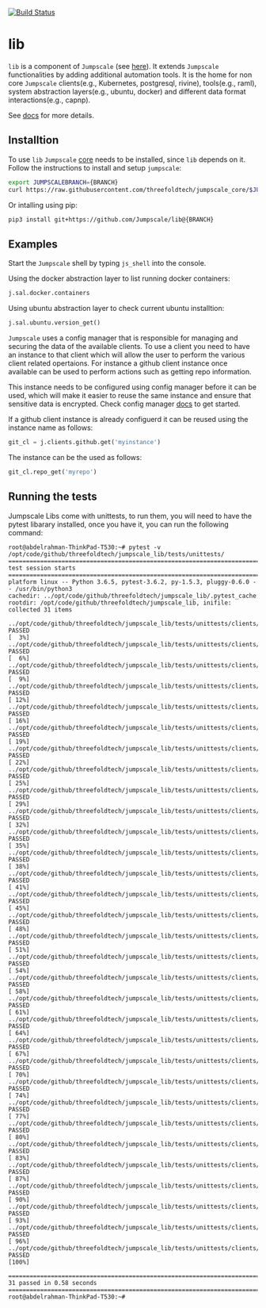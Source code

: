 [![Build Status](https://travis-ci.org/threefoldtech/jumpscale_lib.svg?branch=development)](https://travis-ci.org/threefoldtech/jumpscale_lib)

# lib

`lib` is a component of `Jumpscale` (see [here](https://github.com/threefoldtech/jumpscale_core)). It extends `Jumpscale` functionalities by adding additional automation tools. It is the home for non core `Jumpscale` clients(e.g., Kubernetes, postgresql, rivine), tools(e.g., raml), system abstraction layers(e.g., ubuntu, docker) and different data format interactions(e.g., capnp).

See [docs](docs/README.md) for more details.

## Installtion

To use `lib` `Jumpscale` [core](https://github.com/threefoldtech/jumpscale_core) needs to be installed, since `lib` depends on it.
Follow the instructions to install and setup `jumpscale`:

```bash
export JUMPSCALEBRANCH={BRANCH}
curl https://raw.githubusercontent.com/threefoldtech/jumpscale_core/$JUMPSCALEBRANCH/install.sh?$RANDOM > /tmp/install_jumpscale.sh;bash /tmp/install_jumpscale.sh
```

Or intalling using pip:

```bash
pip3 install git+https://github.com/Jumpscale/lib@{BRANCH}
```

## Examples

Start the `Jumpscale` shell by typing `js_shell` into the console.

Using the docker abstraction layer to list running docker containers:

```python
j.sal.docker.containers
```

Using ubuntu abstraction layer to check current ubuntu installtion:

```python
j.sal.ubuntu.version_get()
```

`Jumpscale` uses a config manager that is responsible for managing and securing the data of the available clients. To use a client you need to have an instance to that client which will allow the user to perform the various client related opertaions. For instance a github client instance once available can be used to perform actions such as getting repo information.

This instance needs to be configured using config manager before it can be used, which will make it easier to reuse the same instance and ensure that sensitive data is encrypted. Check config manager [docs](https://github.com/threefoldtech/jumpscale_core/blob/master/docs/config/configmanager.md) to get started.

If a github client instance is already configuerd it can be reused using the instance name as follows:

```python
git_cl = j.clients.github.get('myinstance')
```

The instance can be the used as follows:

```python
git_cl.repo_get('myrepo')
```

## Running the tests
Jumpscale Libs come with unittests, to run them, you will need to have the pytest libarary installed, once you have it, you can run the following command:
```shell
root@abdelrahman-ThinkPad-T530:~# pytest -v /opt/code/github/threefoldtech/jumpscale_lib/tests/unittests/
====================================================================================================== test session starts ======================================================================================================
platform linux -- Python 3.6.5, pytest-3.6.2, py-1.5.3, pluggy-0.6.0 -- /usr/bin/python3
cachedir: ../opt/code/github/threefoldtech/jumpscale_lib/.pytest_cache
rootdir: /opt/code/github/threefoldtech/jumpscale_lib, inifile:
collected 31 items

../opt/code/github/threefoldtech/jumpscale_lib/tests/unittests/clients/rivine/encoding/test_binary.py::test_encode_all PASSED                                                                                                          [  3%]
../opt/code/github/threefoldtech/jumpscale_lib/tests/unittests/clients/rivine/encoding/test_binary.py::test_encode_None PASSED                                                                                                         [  6%]
../opt/code/github/threefoldtech/jumpscale_lib/tests/unittests/clients/rivine/encoding/test_binary.py::test_encode_unknown_type PASSED                                                                                                 [  9%]
../opt/code/github/threefoldtech/jumpscale_lib/tests/unittests/clients/rivine/encoding/test_binary.py::test_encode_hex PASSED                                                                                                          [ 12%]
../opt/code/github/threefoldtech/jumpscale_lib/tests/unittests/clients/rivine/encoding/test_binary.py::test_encode_binary PASSED                                                                                                       [ 16%]
../opt/code/github/threefoldtech/jumpscale_lib/tests/unittests/clients/rivine/encoding/test_binary.py::test_encode_int PASSED                                                                                                          [ 19%]
../opt/code/github/threefoldtech/jumpscale_lib/tests/unittests/clients/rivine/encoding/test_binary.py::test_encode_bool PASSED                                                                                                         [ 22%]
../opt/code/github/threefoldtech/jumpscale_lib/tests/unittests/clients/rivine/encoding/test_binary.py::test_encode_list PASSED                                                                                                         [ 25%]
../opt/code/github/threefoldtech/jumpscale_lib/tests/unittests/clients/rivine/encoding/test_binary.py::test_encode_object PASSED                                                                                                       [ 29%]
../opt/code/github/threefoldtech/jumpscale_lib/tests/unittests/clients/rivine/encoding/test_binary.py::test_encode_currency PASSED                                                                                                     [ 32%]
../opt/code/github/threefoldtech/jumpscale_lib/tests/unittests/clients/rivine/encoding/test_binary.py::test_encode_slice PASSED                                                                                                        [ 35%]
../opt/code/github/threefoldtech/jumpscale_lib/tests/unittests/clients/rivine/encoding/test_binary.py::test_decode_int PASSED                                                                                                          [ 38%]
../opt/code/github/threefoldtech/jumpscale_lib/tests/unittests/clients/rivine/types/test_signatures.py::test_Ed25519PublicKey_binary PASSED                                                                                            [ 41%]
../opt/code/github/threefoldtech/jumpscale_lib/tests/unittests/clients/rivine/types/test_signatures.py::test_Ed25519PublicKey_json PASSED                                                                                              [ 45%]
../opt/code/github/threefoldtech/jumpscale_lib/tests/unittests/clients/rivine/types/test_transaction.py::test_create_transaction_v1 PASSED                                                                                             [ 48%]
../opt/code/github/threefoldtech/jumpscale_lib/tests/unittests/clients/rivine/types/test_transaction.py::test_coininput_json PASSED                                                                                                    [ 51%]
../opt/code/github/threefoldtech/jumpscale_lib/tests/unittests/clients/rivine/types/test_transaction.py::test_coininput_sign PASSED                                                                                                    [ 54%]
../opt/code/github/threefoldtech/jumpscale_lib/tests/unittests/clients/rivine/types/test_transaction.py::test_coinoutput_binary PASSED                                                                                                 [ 58%]
../opt/code/github/threefoldtech/jumpscale_lib/tests/unittests/clients/rivine/types/test_transaction.py::test_coinoutput_json PASSED                                                                                                   [ 61%]
../opt/code/github/threefoldtech/jumpscale_lib/tests/unittests/clients/rivine/types/test_transaction.py::test_transactionv1_json PASSED                                                                                                [ 64%]
../opt/code/github/threefoldtech/jumpscale_lib/tests/unittests/clients/rivine/types/test_transaction.py::test_transactionv1_get_input_signature_hash PASSED                                                                            [ 67%]
../opt/code/github/threefoldtech/jumpscale_lib/tests/unittests/clients/rivine/types/test_unlockconditions.py::test_ssf_sign PASSED                                                                                                     [ 70%]
../opt/code/github/threefoldtech/jumpscale_lib/tests/unittests/clients/rivine/types/test_unlockconditions.py::test_ssf_double_singature PASSED                                                                                         [ 74%]
../opt/code/github/threefoldtech/jumpscale_lib/tests/unittests/clients/rivine/types/test_unlockconditions.py::test_ssf_json PASSED                                                                                                     [ 77%]
../opt/code/github/threefoldtech/jumpscale_lib/tests/unittests/clients/rivine/types/test_unlockconditions.py::test_unlockhashcondition_binary PASSED                                                                                   [ 80%]
../opt/code/github/threefoldtech/jumpscale_lib/tests/unittests/clients/rivine/types/test_unlockconditions.py::test_unlockhashcondition_json PASSED                                                                                     [ 83%]
../opt/code/github/threefoldtech/jumpscale_lib/tests/unittests/clients/rivine/types/test_unlockconditions.py::test_locktimecondition_binary PASSED                                                                                     [ 87%]
../opt/code/github/threefoldtech/jumpscale_lib/tests/unittests/clients/rivine/types/test_unlockconditions.py::test_locktimecondition_json PASSED                                                                                       [ 90%]
../opt/code/github/threefoldtech/jumpscale_lib/tests/unittests/clients/rivine/types/test_unlockhash.py::test_unlock_to_string PASSED                                                                                                   [ 93%]
../opt/code/github/threefoldtech/jumpscale_lib/tests/unittests/clients/rivine/types/test_unlockhash.py::test_unlockhash_binary PASSED                                                                                                  [ 96%]
../opt/code/github/threefoldtech/jumpscale_lib/tests/unittests/clients/rivine/types/test_unlockhash.py::test_unlockhash_from_string PASSED                                                                                             [100%]

=================================================================================================== 31 passed in 0.58 seconds ===================================================================================================
root@abdelrahman-ThinkPad-T530:~#

```
